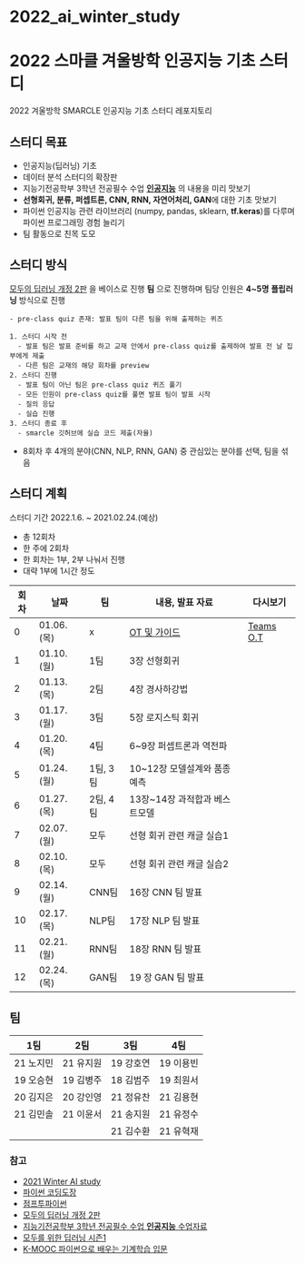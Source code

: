 # 2022_ai_winter_study

# 2022 스마클 겨울방학 인공지능 기초 스터디

2022 겨울방학 SMARCLE 인공지능 기초 스터디 레포지토리

## 스터디 목표

- 인공지능(딥러닝) 기초
- 데이터 분석 스터디의 확장판
- 지능기전공학부 3학년 전공필수 수업 **[인공지능](https://github.com/sejongresearch/2020.Spring.AI)** 의 내용을 미리 맛보기
- **선형회귀, 분류, 퍼셉트론, CNN, RNN, 자연어처리, GAN**에 대한 기초 맛보기
- 파이썬 인공지능 관련 라이브러리 (numpy, pandas, sklearn, **tf.keras**)를 다루며 파이썬 프로그래밍 경험 늘리기
- 팀 활동으로 친목 도모

## 스터디 방식

[모두의 딥러닝 개정 2판](https://thebook.io/080228/) 을 베이스로 진행
**팀** 으로 진행하며 팀당 인원은 **4~5명**
**플립러닝** 방식으로 진행

```
- pre-class quiz 존재: 발표 팀이 다른 팀을 위해 출제하는 퀴즈

1. 스터디 시작 전
  - 발표 팀은 발표 준비를 하고 교재 안에서 pre-class quiz를 출제하여 발표 전 날 집부에게 제출
  - 다른 팀은 교재의 해당 회차를 preview
2. 스터디 진행
  - 발표 팀이 아닌 팀은 pre-class quiz 퀴즈 풀기
  - 모든 인원이 pre-class quiz를 풀면 발표 팀이 발표 시작
  - 질의 응답
  - 실습 진행
3. 스터디 종료 후
  - smarcle 깃허브에 실습 코드 제출(자율)
```

- 8회차 후 4개의 분야(CNN, NLP, RNN, GAN) 중 관심있는 분야를 선택, 팀을 섞음

## 스터디 계획

스터디 기간 2022.1.6. ~ 2021.02.24.(예상)

- 총 12회차
- 한 주에 2회차
- 한 회차는 1부, 2부 나눠서 진행
- 대략 1부에 1시간 정도

| 회차 | 날짜       | 팀       | 내용, 발표 자료                                                                                                                                     | 다시보기                                                                                                 |
| ---- | ---------- | -------- | --------------------------------------------------------------------------------------------------------------------------------------------------- | -------------------------------------------------------------------------------------------------------- |
| 0    | 01.06.(목) | x        | [OT 및 가이드](https://github.com/sejongsmarcle/2022_Winter_AiStudy/tree/main/%EC%8A%A4%ED%84%B0%EB%94%94%20%EC%9E%90%EB%A3%8C/0%ED%9A%8C%EC%B0%A8) | [Teams O.T](https://www.youtube.com/watch?v=U7_4oL4c_Wo&list=PLvRUlpIVi9qRoI7iXBLd4zkSkhMPCMz3f&index=1) |
| 1    | 01.10.(월) | 1팀      | 3장 선형회귀                                                                                                                                        |                                                                                                          |
| 2    | 01.13.(목) | 2팀      | 4장 경사하강법                                                                                                                                      |                                                                                                          |
| 3    | 01.17.(월) | 3팀      | 5장 로지스틱 회귀                                                                                                                                   |                                                                                                          |
| 4    | 01.20.(목) | 4팀      | 6~9장 퍼셉트론과 역전파                                                                                                                             |                                                                                                          |
| 5    | 01.24.(월) | 1팀, 3팀 | 10~12장 모델설계와 품종예측                                                                                                                         |                                                                                                          |
| 6    | 01.27.(목) | 2팀, 4팀 | 13장~14장 과적합과 베스트모델                                                                                                                       |                                                                                                          |
| 7    | 02.07.(월) | 모두     | 선형 회귀 관련 캐글 실습1                                                                                                                           |                                                                                                          |
| 8    | 02.10.(목) | 모두     | 선형 회귀 관련 캐글 실습2                                                                                                                           |                                                                                                          |
| 9    | 02.14.(월) | CNN팀    | 16장 CNN 팀 발표                                                                                                                                    |                                                                                                          |
| 10   | 02.17.(목) | NLP팀    | 17장 NLP 팀 발표                                                                                                                                    |                                                                                                          |
| 11   | 02.21.(월) | RNN팀    | 18장 RNN 팀 발표                                                                                                                                    |                                                                                                          |
| 12   | 02.24.(목) | GAN팀    | 19 장 GAN 팀 발표                                                                                                                                   |                                                                                                          |

## 팀

| 1팀       | 2팀       | 3팀       | 4팀       |
| --------- | --------- | --------- | --------- |
| 21 노지민 | 21 유지원 | 19 강호연 | 19 이용빈 |
| 19 오승현 | 19 김병주 | 18 김범주 | 19 최원서 |
| 20 김지은 | 20 강인영 | 21 정유찬 | 21 김용현 |
| 21 김민솔 | 21 이윤서 | 21 송지원 | 21 유정수 |
|           |           | 21 김수환 | 21 유혁재 |

### 참고

- [2021 Winter AI study](https://github.com/sejongsmarcle/2021_Winter_AiStudy)
- [파이썬 코딩도장](https://dojang.io/course/view.php?id=7)
- [점프투파이썬](https://wikidocs.net/book/1)
- [모두의 딥러닝 개정 2판](https://thebook.io/080228/)
- [지능기전공학부 3학년 전공필수 수업 **인공지능** 수업자료](https://github.com/sejongresearch/2020.Spring.AI)
- [모두를 위한 딥러닝 시즌1](https://youtube.com/playlist?list=PLlMkM4tgfjnLSOjrEJN31gZATbcj_MpUm)
- [K-MOOC 파이썬으로 배우는 기계학습 입문](http://www.kmooc.kr/courses/course-v1:HGUk+HGU05+2021_T2/course/)
